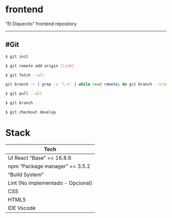 # frontend
"El Diquecito" frontend repository

--------
#Git
--------
```sh
$ git init
```
```sh
$ git remote add origin [link]
```
```sh
$ git fetch --all
```
```sh
git branch -r | grep -v '\->' | while read remote; do git branch --track "${remote#origin/}" "$remote"; done
```
```sh
$ git pull --all
```
```sh
$ git branch
```
```sh
$ git checkout develop
```

# Stack


| Tech | 
| ------ | 
| UI React “Base” == 16.8.6 | 
| npm “Package manager” == 3.5.2 |  
| “Build System”  |  
| Lint (No implementado - Opcional) |  
| CSS |  
| HTML5 | 
| IDE Vscode |

